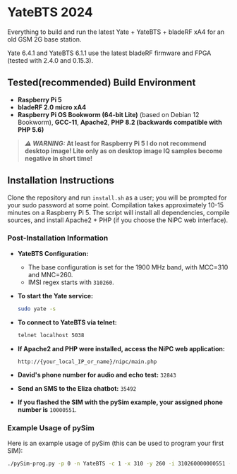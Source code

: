 # YateBTS 2024

Everything to build and run the latest Yate + YateBTS + bladeRF xA4 for an old GSM 2G base station.

Yate 6.4.1 and YateBTS 6.1.1 use the latest bladeRF firmware and FPGA (tested with 2.4.0 and 0.15.3).

## Tested(recommended) Build Environment

- **Raspberry Pi 5**
- **bladeRF 2.0 micro xA4**
- **Raspberry Pi OS Bookworm (64-bit Lite)** (based on Debian 12 Bookworm), **GCC-11**, **Apache2**, **PHP 8.2 (backwards compatible with PHP 5.6)**
> **_⚠️ WARNING:_ At least for Raspberry Pi 5 I do not recommend desktop image! Lite only as on desktop image IQ samples become negative in short time!**

## Installation Instructions

Clone the repository and run `install.sh` as a user; you will be prompted for your sudo password at some point.
Compilation takes approximately 10-15 minutes on a Raspberry Pi 5. The script will install all dependencies, compile sources, and install Apache2 + PHP (if you choose the NiPC web interface).

### Post-Installation Information

- **YateBTS Configuration:**
  - The base configuration is set for the 1900 MHz band, with MCC=310 and MNC=260.
  - IMSI regex starts with `310260`.

- **To start the Yate service:**
  ```bash
  sudo yate -s
  ```

- **To connect to YateBTS via telnet:**
  ```bash
  telnet localhost 5038
  ```

- **If Apache2 and PHP were installed, access the NiPC web application:**
  ```
  http://{your_local_IP_or_name}/nipc/main.php
  ```

- **David's phone number for audio and echo test:** `32843`
- **Send an SMS to the Eliza chatbot:** `35492`

- **If you flashed the SIM with the pySim example, your assigned phone number is** `10000551`.

### Example Usage of pySim

Here is an example usage of pySim (this can be used to program your first SIM):

```bash
./pySim-prog.py -p 0 -n YateBTS -c 1 -x 310 -y 260 -i 310260000000551 -s 8912600000000005512 -o 659BDA03311ACBBE767CB56D565A58D6 -k BA351F5C4690491D86377319E5A6DBCC
```
